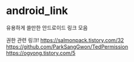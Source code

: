 # android_link

유용하게 쓸만한 안드로이드 링크 모음

권한 관련 링크!
https://salmonpack.tistory.com/32 
https://github.com/ParkSangGwon/TedPermission
https://ogyong.tistory.com/5
